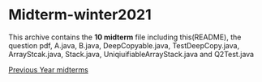 # Midterm-winter2021

This archive contains the **10 midterm** file including this(README), the question pdf, A.java, B.java,
DeepCopyable.java, TestDeepCopy.java, ArrayStcak.java, Stack.java, UniqiuifiableArrayStack.java and Q2Test.java

[Previous Year midterms](https://www.site.uottawa.ca/~turcotte/teaching/iti-1121/examinations/practice.html)
